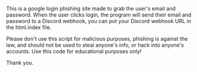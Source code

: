 This is a google login phishing site made to grab the user's email and password. When the user clicks login, the program will send their email and password to a Discord webhook, you can put your Discord webhook URL in the html.index file. 

Please don't use this script for malicious purposes, phishing is against the law, and should not be used to steal anyone's info, or hack into anyone's accounts. Use this code for educational purposes only!

Thank you.
